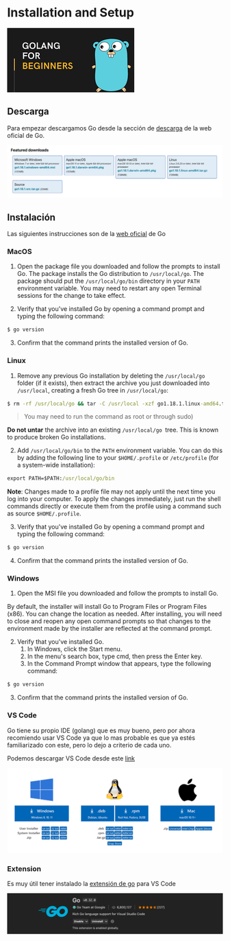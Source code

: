 # Installation and Setup

![setup](/go-training-beginner/getting_starting/img/beginners.png)

## Descarga

Para empezar descargamos Go desde la sección de [descarga](https://go.dev/dl/) de la web oficial de Go.

![download](/go-training-beginner/getting_starting/img/download.png)

## Instalación

Las siguientes instrucciones son de la [web oficial](https://go.dev/doc/install) de Go

### MacOS

1. Open the package file you downloaded and follow the      prompts to install Go. The package installs the Go distribution to `/usr/local/go`. The package should put the `/usr/local/go/bin` directory in your `PATH` environment variable. You may need to restart any open Terminal sessions for the change to take effect.

2. Verify that you've installed Go by opening a command prompt and typing the following command:

```cmd
$ go version
```

3. Confirm that the command prints the installed version of Go.

### Linux

1. Remove any previous Go installation by deleting the `/usr/local/go` folder (if it exists), then extract the archive you just downloaded into `/usr/local`, creating a fresh Go tree in `/usr/local/go`:

```cmd
$ rm -rf /usr/local/go && tar -C /usr/local -xzf go1.18.1.linux-amd64.tar.gz
```

>You may need to run the command as root or through sudo)

**Do not untar** the archive into an existing `/usr/local/go `tree. This is known to produce broken Go installations.

2. Add `/usr/local/go/bin` to the `PATH` environment variable. You can do this by adding the following line to your `$HOME/.profile` or `/etc/profile` (for a system-wide installation):

```cmd
export PATH=$PATH:/usr/local/go/bin
```

**Note**: Changes made to a profile file may not apply until the next time you log into your computer. To apply the changes immediately, just run the shell commands directly or execute them from the profile using a command such as source `$HOME/.profile`.

3. Verify that you've installed Go by opening a command prompt and typing the following command:

```cmd
$ go version
```

4. Confirm that the command prints the installed version of Go.

### Windows

1. Open the MSI file you downloaded and follow the prompts to install Go.

By default, the installer will install Go to Program Files or Program Files (x86). You can change the location as needed. After installing, you will need to close and reopen any open command prompts so that changes to the environment made by the installer are reflected at the command prompt.

2. Verify that you've installed Go.
    1. In Windows, click the Start menu.
    2. In the menu's search box, type cmd, then press the Enter key.
    3. In the Command Prompt window that appears, type the following command:

```cmd
$ go version
```

3. Confirm that the command prints the installed version of Go.

### VS Code

Go tiene su propio IDE (golang) que es muy bueno, pero por ahora recomiendo usar VS Code ya que lo mas probable es que ya estés familiarizado con este, pero lo dejo a criterio de cada uno.

Podemos descargar VS Code desde este [link](https://code.visualstudio.com/download)

![VS Code](/go-training-beginner/getting_starting/img/vscode.png)

### Extension

Es muy útil tener instalado la [extensión de go](https://code.visualstudio.com/docs/languages/go) para VS Code

![extensión](/go-training-beginner/getting_starting/img/extension.png)